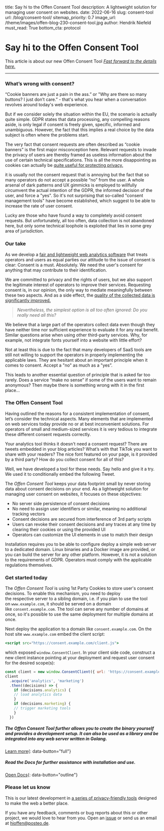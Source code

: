 title: Say hi to the Offen Consent Tool
description: A lightweight solution for managing user consent on websites.
date: 2022-06-16
slug: consent-tool
url: /blog/consent-tool/
sitemap_priority: 0.7
image_url: /theme/images/offen-blog-230-consent-tool.jpg
author: Hendrik Niefeld
must_read: True
bottom_cta: protocol

# Say hi to the Offen Consent Tool

This article is about our new Offen Consent Tool *[Fast forward to the details here.](#consent-tool)*

---

### What’s wrong with consent?

“Cookie banners are just a pain in the ass.” or "Why are there so many buttons? I just don’t care.” - that's what you hear when a conversation revolves around today's web experience.

But if we consider solely the situation within the EU, the scenario is actually quite simple. GDPR states that data processing, any compelling reasons aside, is only legal if consent is freely given, specific, informed and unambiguous. However, the fact that this implies a real choice by the data subject is often where the problems start.

The very fact that consent requests are often described as “cookie banners” is the first major misconception here. Relevant requests to invade the privacy of users are thereby framed as useless information about the use of certain technical specifications. This is all the more disappointing as cookies can actually be [quite useful for protecting privacy.](/blog/privacy-cookies/)

it is usually not the consent request that is annoying but the fact that so many operators do not accept a possible “no” from the user. A whole arsenal of dark patterns and UX gimmicks is employed to willfully circumvent the actual intention of the GDPR, the informed decision of the user, and force a "yes". So it's not surprising that so-called "consent management tools" have become established, which suggest to be able to increase the rate of user consent.

Lucky are those who have found a way to completely avoid consent requests. But unfortunately, all too often, data collection is not abandoned here, but only some technical loophole is exploited that lies in some grey area of jurisdiction.

### Our take

As we develop a [fair and lightweight web analytics software](/) that treats operators and users as equal parties our attitude to the issue of consent is clear: Consent is a must. Absolutely. We need the user's consent for anything that may contribute to their identification.

We are committed to privacy and the rights of users, but we also support the legitimate interest of operators to improve their services. Requesting consent is, in our opinion, the only way to mediate meaningfully between these two aspects. And as a side effect, the [quality of the collected data is significantly improved.](/blog/opt-in-quality/)

> *Nevertheless, the simplest option is all too often ignored: Do you really need all this?*

We believe that a large part of the operators collect data even though they have neither time nor sufficient experience to evaluate it for any real benefit. Similar questions arise when using other third-party services. Why, for example, not integrate fonts yourself into a website with little effort?

Not at least this is due to the fact that many developers of SaaS tools are still not willing to support the operators in properly implementing the applicable laws. They are hesitant about an important principle when it comes to consent. Accept a "no" as much as a "yes”.

<div id="consent-tool"></div>

This leads to another essential question of principle that is asked far too rarely. Does a service “make no sense” if some of the users want to remain anonymous? Then maybe there is something wrong with it in the first place…



### The Offen Consent Tool

Having outlined the reasons for a consistent implementation of consent, let’s consider the technical aspects. Many elements that are implemented on web services today provide no or at best inconvenient solutions. For operators of small and medium-sized services it is very tedious to integrate these different consent requests correctly.

Your analytics tool thinks it doesn't need a consent request? There are tweets embedded in your blog articles? What’s with that TikTok you want to share with your readers? The nice font featured on your page, is it provided by a third party? How do you collect consent for all of this?

Well, we have developed a tool for these needs. Say hello and give it a try. We used it to conditionally embed the following Tweet.

<div class="consent-container w-100 flex justify-center mt3"></div>
<div class="tweet-container mb4"></div>

<script src="https://consent.offen.dev/client.js"></script>
<script>
  const client = new window.ConsentClient({
    host: document.querySelector('.consent-container'),
    ui: {
      styles: {
        position: 'relative'
      }
    }
  })
  client.acquire('twitter')
    .then(function (result) {
      if (result && result.decisions && result.decisions.twitter) {

        const blockquote = document.createElement('blockquote')
        blockquote.classList.add('twitter-tweet')
        blockquote.innerHTML = '<a href="https://twitter.com/hioffen/status/1510854517092491270?ref_src=twsrc%5Etfw"></a>'

        document.querySelector('.tweet-container').appendChild(blockquote)
        const script = document.createElement('script')
        script.src = 'https://platform.twitter.com/widgets.js'
        document.querySelector('.tweet-container').appendChild(script)
      }
    })
    .catch(function (err) {
      console.error(err)
    })
</script>

The *Offen Consent Tool* keeps your data footprint small by never storing data about consent decisions on your end. As a lightweight solution for managing user consent on websites, it focuses on these objectives:

- No server side persistence of consent decisions
- No need to assign user identifiers or similar, meaning no additional tracking vectors
- Consent decisions are secured from interference of 3rd party scripts
- Users can revoke their consent decisions and any traces at any time by clearing their cookies or using the provided UI
- Operators can customize the UI elements in use to match their design

Installation requires you to be able to configure deploy a simple web server to a dedicated domain. Linux binaries and a Docker image are provided, or you can build the server for any other platform. However, it is not a solution to the requirements of GDPR. Operators must comply with the applicable regulations themselves.

### Get started today

The *Offen Consent Tool* is using 1st Party Cookies to store user's consent decisions. To enable this mechanism, you need to deploy the respective server to a sibling domain, i.e. if you plan to use the tool on `www.example.com`, it should be served on a domain like `consent.example.com`. The tool can serve any number of domains at once, so it's possible to use the same deployment for multiple domains at once.

Next deploy the application to a domain like `consent.example.com`. On the host site `www.example.com` embed the client script:

```jsx
<script src="https://consent.example.com/client.js">
```

which exposed `window.ConsentClient`. In your client side code, construct a new client instance pointing at your deployment and request user consent for the desired scope(s):

```jsx
const client = new window.ConsentClient({ url: 'https://consent.example.com' })
client
  .acquire('analytics', 'marketing')
  .then((decisions) => {
    if (decisions.analytics) {
    // load analytics data
    }
    if (decisions.marketing) {
    // trigger marketing tools
    }
  })
```

##### The *Offen Consent Tool* further allows you to create the binary yourself and provides a development setup. It can also be used as a library and be integrated into any web server written in Golang.
[Learn more](https://github.com/offen/consent){: data-button="full"}


##### Read the Docs for further assistance with installation and use.
[Open Docs](https://github.com/offen/consent/blob/main/MANUAL.md){: data-button="outline"}

### Please let us know
This is our latest development in [a series of privacy-friendly tools](/about/) designed to make the web a better place.

If you have any feedback, comments or bug reports about this or other project, we would love to hear from you. Open an [issue](https://github.com/offen/consent/issues) or send us an email at [hioffen@posteo.de](mailto:hioffen@posteo.de).
